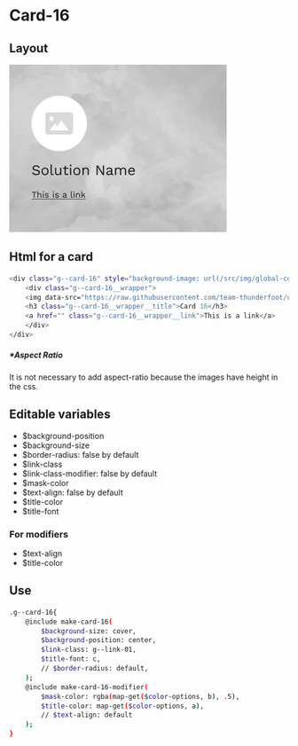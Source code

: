 # Card-16

## Layout

![alt text][card-16]

[card-16]: /src/img/global-components/card/card-16.png

## Html for a card

```sh
<div class="g--card-16" style="background-image: url(/src/img/global-components/card/card-bg-placeholder.jpg);">
    <div class="g--card-16__wrapper">
    <img data-src="https://raw.githubusercontent.com/team-thunderfoot/ui/main/src/img/global-components/card/card-img-placeholder.png" src="/src/img/global-components/placeholder.jpg" alt="alt text" class="g--card-16__wrapper__media g--lazy-01">
    <h3 class="g--card-16__wrapper__title">Card 16</h3>
    <a href="" class="g--card-16__wrapper__link">This is a link</a>
    </div>
</div>
```

##### \*Aspect Ratio

It is not necessary to add aspect-ratio because the images have height in the css.

## Editable variables

- $background-position
- $background-size
- $border-radius: false by default
- $link-class
- $link-class-modifier: false by default
- $mask-color
- $text-align: false by default
- $title-color
- $title-font

### For modifiers

- $text-align
- $title-color

## Use

```sh
.g--card-16{
    @include make-card-16(
        $background-size: cover,
        $background-position: center,
        $link-class: g--link-01,
        $title-font: c,
        // $border-radius: default,
    );
    @include make-card-16-modifier(
        $mask-color: rgba(map-get($color-options, b), .5),
        $title-color: map-get($color-options, a),
        // $text-align: default
    );
}
```
